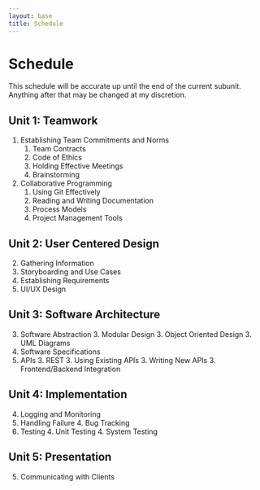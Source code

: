 ```yaml
---
layout: base
title: Schedule
---
```

# Schedule
This schedule will be accurate up until the end of the current subunit. Anything after that may be changed at my discretion.

## Unit 1: Teamwork
  1. Establishing Team Commitments and Norms
     1. Team Contracts
     1. Code of Ethics
     1. Holding Effective Meetings
     1. Brainstorming
  1. Collaborative Programming
     1. Using Git Effectively
     1. Reading and Writing Documentation
     1. Process Models
     1. Project Management Tools

## Unit 2: User Centered Design
  2. Gathering Information
  2. Storyboarding and Use Cases
  2. Establishing Requirements
  2. UI/UX Design

## Unit 3: Software Architecture
  3. Software Abstraction
     3. Modular Design
     3. Object Oriented Design
     3. UML Diagrams
  3. Software Specifications
  3. APIs
     3. REST
     3. Using Existing APIs
     3. Writing New APIs
     3. Frontend/Backend Integration

## Unit 4: Implementation
  4. Logging and Monitoring
  4. Handling Failure
     4. Bug Tracking
  4. Testing
     4. Unit Testing
     4. System Testing

## Unit 5: Presentation
  5. Communicating with Clients